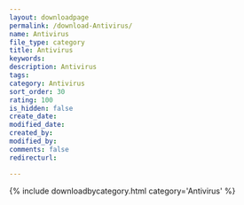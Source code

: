 ```yaml
---
layout: downloadpage
permalink: /download-Antivirus/
name: Antivirus
file_type: category
title: Antivirus
keywords:
description: Antivirus
tags:  
category: Antivirus
sort_order: 30
rating: 100
is_hidden: false
create_date:
modified_date:
created_by:
modified_by:
comments: false
redirecturl:

---
```



 {% include downloadbycategory.html category='Antivirus' %}
